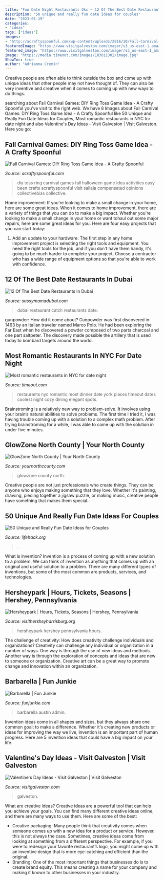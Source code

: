 ```yaml
---
title: "Fun Date Night Restaurants Okc ~ 12 Of The Best Date Restaurants In Dubai"
description: "50 unique and really fun date ideas for couples"
date: "2023-01-19"
categories:
- "ideas"
tags: ["ideas"]
images:
- "http://acraftyspoonful.com/wp-content/uploads/2016/10/Fall-Carnival-Games-DIY-Ring-Toss-Idea.jpg"
featuredImage: "https://www.visitgalveston.com/imager/s3_us-east-1_amazonaws_com/visit-galveston/images/01-things-to-do/food-drink/couple-dining_bc0d2157d501d4729a3d5631708a6b2e.jpg"
featured_image: "https://www.visitgalveston.com/imager/s3_us-east-1_amazonaws_com/visit-galveston/images/01-things-to-do/food-drink/couple-dining_bc0d2157d501d4729a3d5631708a6b2e.jpg"
image: "https://media.timeout.com/images/103011302/image.jpg"
ShowToc: true
author: "Adrianna Cremin"
---
```



Creative people are often able to think outside the box and come up with unique ideas that other people may not have thought of. They can also be very inventive and creative when it comes to coming up with new ways to do things.

	

		
searching about Fall Carnival Games: DIY Ring Toss Game Idea - A Crafty Spoonful you've visit to the right web. We have 8 Images about Fall Carnival Games: DIY Ring Toss Game Idea - A Crafty Spoonful like 50 Unique and Really Fun Date Ideas for Couples, Most romantic restaurants in NYC for date night and also Valentine&#039;s Day Ideas - Visit Galveston | Visit Galveston. Here you go:
		
    
## Fall Carnival Games: DIY Ring Toss Game Idea - A Crafty Spoonful

<img loading=lazy src="http://acraftyspoonful.com/wp-content/uploads/2016/10/Fall-Carnival-Games-DIY-Ring-Toss-Idea.jpg" onerror="this.onerror=null;this.src='https://tse3.mm.bing.net/th?id=OIP.TrlQbJeeXQLwx3B3pY9afgDLEz&amp;pid=15.1';" alt="Fall Carnival Games: DIY Ring Toss Game Idea - A Crafty Spoonful">

_Source: acraftyspoonful.com_

>diy toss ring carnival games fall halloween game idea activities easy been crafts acraftyspoonful visit sailaja compensated opinions collectivebias collective. 

	

Home improvement: If you're looking to make a small change in your home, here are some great ideas.
When it comes to home improvement, there are a variety of things that you can do to make a big impact. Whether you're looking to make a small change in your home or want tohaul out some major repairs, here are some great ideas for you. Here are four easy projects that you can start today:
1) Add an update to your hardware: The first step in any home improvement project is selecting the right tools and equipment. You need the right tools for the job, and if you don't have them handy, it's going to be much harder to complete your project. Choose a contractor who has a wide range of equipment options so that you're able to work with confidence.

    
## 12 Of The Best Date Restaurants In Dubai

<img loading=lazy src="http://1j4pyr7d8sp3b7kxd2d9shhe-wpengine.netdna-ssl.com/wp-content/uploads/2015/09/catch-Dubai.jpg" onerror="this.onerror=null;this.src='https://tse4.mm.bing.net/th?id=OIP.b4mbBqufBqklYWKAXvrMnQHaE8&amp;pid=15.1';" alt="12 Of The Best Date Restaurants In Dubai">

_Source: sassymamadubai.com_

>dubai restaurant catch restaurants date. 

	

gunpowder: How did it come about?
Gunpowder was first discovered in 1463 by an Italian traveler named Marco Polo. He had been exploring the Far East when he discovered a powder composed of two parts charcoal and one part saltpeter. The discovery made possible the artillery that is used today to bombard targets around the world.

    
## Most Romantic Restaurants In NYC For Date Night

<img loading=lazy src="https://media.timeout.com/images/103011302/image.jpg" onerror="this.onerror=null;this.src='https://tse4.mm.bing.net/th?id=OIP.j-disjSvQT9wqZmBOvROhQHaE7&amp;pid=15.1';" alt="Most romantic restaurants in NYC for date night">

_Source: timeout.com_

>restaurants nyc romantic most dinner date york places timeout dates coolest night cozy dining elegant spots. 

	

Brainstroming is a relatively new way to problem-solve. It involves using your brain’s natural abilities to solve problems. The first time I tried it, I was having trouble coming up with a solution to a complex math problem. After trying brainstroming for a while, I was able to come up with the solution in under five minutes.

    
## GlowZone North County | Your North County

<img loading=lazy src="https://yournorthcounty.com/wp-content/uploads/2017/08/glowzone-north-county.jpg" onerror="this.onerror=null;this.src='https://tse2.mm.bing.net/th?id=OIP.Mj4_P6D5qYQV_ylVmdj_IQHaE8&amp;pid=15.1';" alt="GlowZone North County | Your North County">

_Source: yournorthcounty.com_

>glowzone county north. 

	

Creative people are not just professionals who create things. They can be anyone who enjoys making something that they love. Whether it's painting, drawing, piecing together a jigsaw puzzle, or making music, creative people have something that makes them special.

    
## 50 Unique And Really Fun Date Ideas For Couples

<img loading=lazy src="https://cdn.lifehack.org/wp-content/uploads/2012/08/date-ideas-for-couples.jpeg" onerror="this.onerror=null;this.src='https://tse1.mm.bing.net/th?id=OIP.Pt-CKlQgQBJ6qZ_1BpJ1pAHaE8&amp;pid=15.1';" alt="50 Unique and Really Fun Date Ideas for Couples">

_Source: lifehack.org_

>. 

	

What is invention?
Invention is a process of coming up with a new solution to a problem. We can think of invention as anything that comes up with an original and useful solution to a problem. There are many different types of inventions, but some of the most common are products, services, and technologies.

    
## Hersheypark | Hours, Tickets, Seasons | Hershey, Pennsylvania

<img loading=lazy src="https://assets.simpleviewinc.com/simpleview/image/upload/c_fill,h_520,q_75,w_1920/v1/clients/harrisburg/Hershey_Pano_1_of_1__1ae3cc29-5769-4223-9b88-e524a455502c.jpg" onerror="this.onerror=null;this.src='https://tse2.mm.bing.net/th?id=OIP.5YSTVD0NGB5CKmZxBLqXZgHaCA&amp;pid=15.1';" alt="Hersheypark | Hours, Tickets, Seasons | Hershey, Pennsylvania">

_Source: visithersheyharrisburg.org_

>hersheypark hershey pennsylvania hours. 

	

The challenge of creativity: How does creativity challenge individuals and organizations?
Creativity can challenge any individual or organization in a number of ways. One way is through the use of new ideas and methods. Another way is through the exploration of concepts and ideas that are new to someone or organization. Creative art can be a great way to promote change and innovation within an organization.

    
## Barbarella | Fun Junkie

<img loading=lazy src="https://funjunkie.com/wp-content/uploads/2013/02/Barbarella-2.jpg" onerror="this.onerror=null;this.src='https://tse1.mm.bing.net/th?id=OIP.6nVRVeiqGJfOyJym331lfAHaFj&amp;pid=15.1';" alt="Barbarella | Fun Junkie">

_Source: funjunkie.com_

>barbarella austin admin. 

	

Invention ideas come in all shapes and sizes, but they always share one common goal: to make a difference. Whether it's creating new products or ideas for improving the way we live, invention is an important part of human progress. Here are 5 invention ideas that could have a big impact on your life.

    
## Valentine&#039;s Day Ideas - Visit Galveston | Visit Galveston

<img loading=lazy src="https://www.visitgalveston.com/imager/s3_us-east-1_amazonaws_com/visit-galveston/images/01-things-to-do/food-drink/couple-dining_bc0d2157d501d4729a3d5631708a6b2e.jpg" onerror="this.onerror=null;this.src='https://tse4.mm.bing.net/th?id=OIP.ysHCQ6T8Ot_h5ukh8p2W8wHaD4&amp;pid=15.1';" alt="Valentine&#039;s Day Ideas - Visit Galveston | Visit Galveston">

_Source: visitgalveston.com_

>galveston. 

	

What are creative ideas?
Creative ideas are a powerful tool that can help you achieve your goals. You can find many different creative ideas online, and there are many ways to use them. Here are some of the best:  
- Creative packaging: Many people think that creativity comes when someone comes up with a new idea for a product or service. However, this is not always the case. Sometimes, creative ideas come from looking at something from a different perspective. For example, if you were to redesign your favorite restaurant’s logo, you might come up with an inventive design that is more eye-catching and efficient than the original. 
- Branding: One of the most important things that businesses do is to create brand equity. This means creating a name for your company and making it known to other businesses in your industry.

